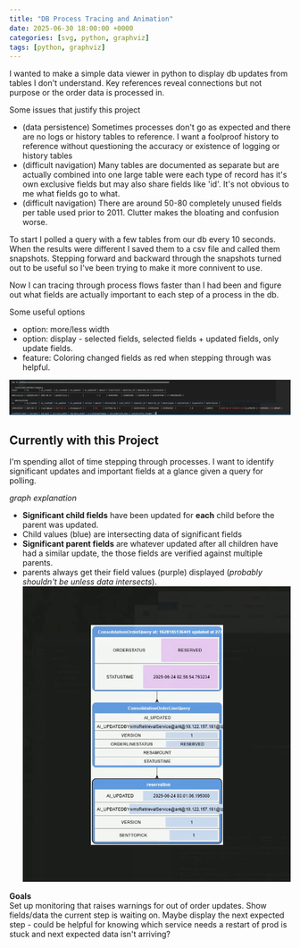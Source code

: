 ```yaml
---
title: "DB Process Tracing and Animation"
date: 2025-06-30 18:00:00 +0000
categories: [svg, python, graphviz]
tags: [python, graphviz]
---
```


I wanted to make a simple data viewer in python to display db updates from tables I don't understand. Key references reveal connections but not purpose or the order data is processed in.

Some issues that justify this project 
- (data persistence) Sometimes processes don't go as expected and there are no logs or history tables to reference. I want a foolproof history to reference without questioning the accuracy or existence of logging or history tables
- (difficult navigation) Many tables are documented as separate but are actually combined into one large table were each type of record has it's own exclusive fields but may also share fields like 'id'. It's not obvious to me what fields go to what.
- (difficult navigation) There are around 50-80 completely unused fields per table used prior to 2011. Clutter makes the bloating and confusion worse.

To start I polled a query with a few tables from our db every 10 seconds. When the results were different I saved them to a csv file and called them snapshots. Stepping forward and backward through the snapshots turned out to be useful so I've been trying to make it more connivent to use.

Now I can tracing through process flows faster than I had been and figure out what fields are actually important to each step of a process in the db. 

Some useful options
- option: more/less width
- option: display - selected fields, selected fields + updated fields, only update fields.
- feature: Coloring changed fields as red when stepping through was helpful. 

![csv_viewer](/assets/img/posts/phases/vcsv.PNG)

## Currently with this Project
I'm spending allot of time stepping through processes. I want to identify significant updates and important fields at a glance given a query for polling.

*graph explanation*
- **Significant child fields** have been updated for **each** child before the parent was updated.
- Child values (blue) are intersecting data of significant fields
- **Significant parent fields** are whatever updated after all children have had a similar update, the those fields are verified against multiple parents. 
- parents always get their field values (purple) displayed (*probably shouldn't be unless data intersects*). 
![flow_animation](/assets/img/posts/phases/phases.gif)

**Goals**  
Set up monitoring that raises warnings for out of order updates.
Show fields/data the current step is waiting on.
Maybe display the next expected step - could be helpful for knowing which service needs a restart of prod is stuck and next expected data isn't arriving?